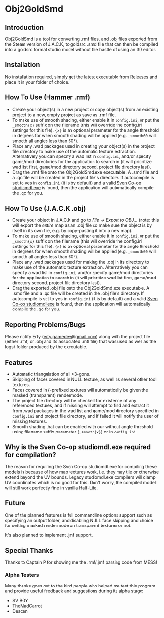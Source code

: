 # Obj2GoldSmd

## Introduction

Obj2GoldSmd is a tool for converting .rmf files, and .obj files exported from the Steam version of J.A.C.K, to goldsrc .smd file that can then be compiled into a goldsrc format studio model without the hastle of using an 3D editor.

## Installation

No installation required, simply get the latest executable from [Releases](https://github.com/Erty-Gamedev/Obj2GoldSmd/releases) and place it in your folder of choice.

## How To Use (Hammer .rmf)

* Create your object(s) in a new project or copy object(s) from an existing project to a new, empty project as save as .rmf file.
* To make use of smooth shading, either enable it in `config.ini`, or put the `_smooth{x}` suffix on the filename (this will override the config.ini settings for this file). `{x}` is an optional parameter for the angle threshold in degrees for when smooth shading will be applied (e.g. `_smooth60` will smooth all angles less than 60°).
* Place any .wad packages used in creating your object(s) in the project file directory to make use of the automatic texture extraction. Alternatively you can specify a wad list in `config.ini`, and/or specify game/mod directories for the application to search in (it will prioritize wad list first, game/mod directory second, project file directory last).
* Drag the .rmf file onto the Obj2GoldSmd.exe executable. A .smd file and a .qc file will be created in the project file's directory. If autocompile is set to yes in `config.ini` (it is by default) and a valid [Sven Co-op studiomdl.exe](http://www.the303.org/backups/sven_studiomdl_2019.rar) is found, then the application will automatically compile the .qc for you.

## How To Use (J.A.C.K .obj)

* Create your object in J.A.C.K and go to *File* -> *Export to OBJ...* (note: this will export the *entire* map as an .obj file so make sure the object is by itself in its own file, e.g. by copy-pasting it into a new map).
* To make use of smooth shading, either enable it in `config.ini`, or put the `_smooth{x}` suffix on the filename (this will override the config.ini settings for this file). `{x}` is an optional parameter for the angle threshold in degrees for when smooth shading will be applied (e.g. `_smooth60` will smooth all angles less than 60°).
* Place any .wad packages used for making the .obj in its directory to make use of the automatic texture extraction. Alternatively you can specify a wad list in `config.ini`, and/or specify game/mod directories for the application to search in (it will prioritize wad list first, game/mod directory second, project file directory last).
* Drag the exported .obj file onto the Obj2GoldSmd.exe executable. A .smd file and a .qc file will be created in the .obj file's directory. If autocompile is set to yes in `config.ini` (it is by default) and a valid [Sven Co-op studiomdl.exe](http://www.the303.org/backups/sven_studiomdl_2019.rar) is found, then the application will automatically compile the .qc for you.

## Reporting Problems/Bugs

Please notify Erty (erty.gamedev@gmail.com) along with the project file (either .rmf, or .obj and its associated .mtl file) that was used as well as the logs/ folder produced by the executable.

## Features

* Automatic triangulation of all >3-gons.
* Skipping of faces covered in NULL texture, as well as several other tool textures.
* Faces covered in {-prefixed textures will automatically be given the masked (transparent) rendermode.
* The project file directory will be checked for existence of any referenced textures, and if missing will attempt to find and extract it from .wad packages in the wad list and game/mod directory specified in `config.ini` and project file directory, and if failed it will notify the user of missing textures.
* Smooth shading that can be enabled with our without angle threshold using filename suffix parameter (`_smooth{x}`) or in `config.ini`.

## Why is the Sven Co-op studiomdl.exe required for compilation?

The reason for requiring the Sven Co-op studiomdl.exe for compiling these models is because of how map textures work, i.e. they may tile or otherwise extend beyond the UV bounds. Legacy studiomdl.exe compilers will clamp UV coordinates which is no good for this. Don't worry, the compiled model will still work perfectly fine in vanilla Half-Life.

## Future

One of the planned features is full commandline options support such as specifying an output folder, and disabling NULL face skipping and choice for setting masked rendermode on transparent textures or not.

It's also planned to implement .jmf support.

## Special Thanks

Thanks to Captain P for showing me the .rmf/.jmf parsing code from MESS!

### Alpha Testers
Many thanks goes out to the kind people who helped me test this program and provide useful feedback and suggestions during its alpha stage:
* SV BOY
* TheMadCarrot
* Descen
